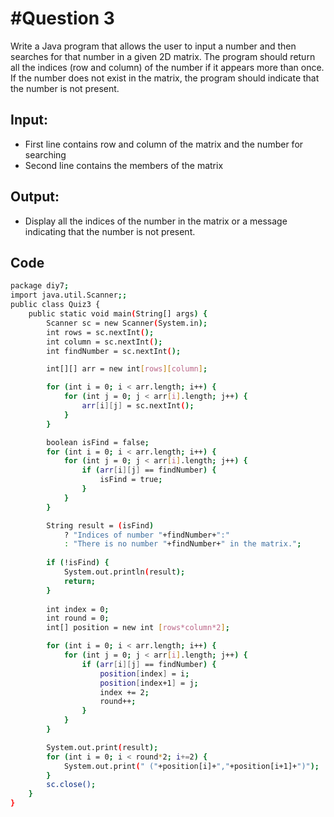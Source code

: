 # #Question 3
Write a Java program that allows the user to input a number and then searches for that number in a given 2D matrix. The program should return all the indices (row and column) of the number if it appears more than once. If the number does not exist in the matrix, the program should indicate that the number is not present.

## Input:
* First line contains row and column of the matrix and the number for searching
* Second line contains the members of the matrix


## Output:
* Display all the indices of the number in the matrix or a message indicating that the number is not present.

## Code

```bash
package diy7;
import java.util.Scanner;;
public class Quiz3 {
    public static void main(String[] args) {
        Scanner sc = new Scanner(System.in);
        int rows = sc.nextInt();
        int column = sc.nextInt();
        int findNumber = sc.nextInt();

        int[][] arr = new int[rows][column];

        for (int i = 0; i < arr.length; i++) {
            for (int j = 0; j < arr[i].length; j++) {
                arr[i][j] = sc.nextInt();
            }
        }

        boolean isFind = false;
        for (int i = 0; i < arr.length; i++) {
            for (int j = 0; j < arr[i].length; j++) {
                if (arr[i][j] == findNumber) {
                    isFind = true;
                }
            }
        }

        String result = (isFind) 
            ? "Indices of number "+findNumber+":"
            : "There is no number "+findNumber+" in the matrix.";
        
        if (!isFind) {
            System.out.println(result);
            return;
        }
    
        int index = 0;
        int round = 0;
        int[] position = new int [rows*column*2];

        for (int i = 0; i < arr.length; i++) {
            for (int j = 0; j < arr[i].length; j++) {
                if (arr[i][j] == findNumber) {
                    position[index] = i;
                    position[index+1] = j;
                    index += 2;
                    round++;
                }
            }
        }

        System.out.print(result);
        for (int i = 0; i < round*2; i+=2) {
            System.out.print(" ("+position[i]+","+position[i+1]+")");
        }
        sc.close();
    }
}
```